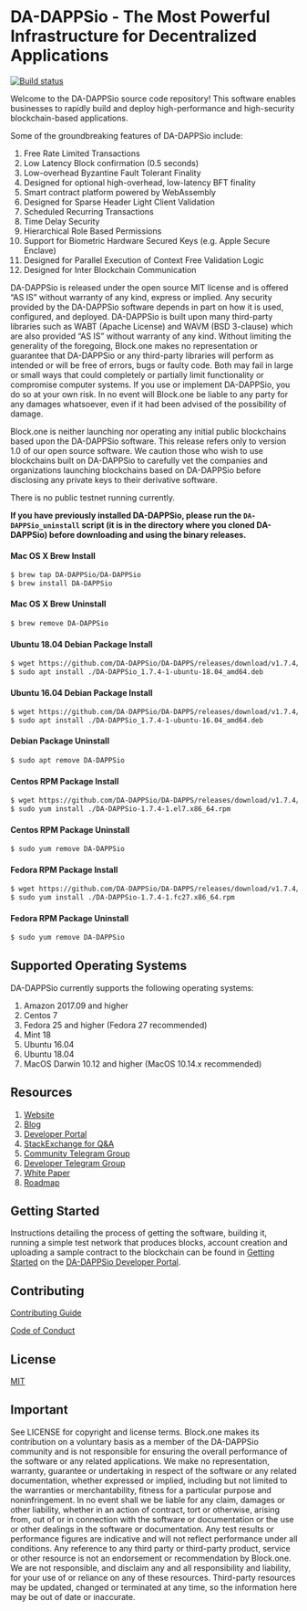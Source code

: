 
# DA-DAPPSio - The Most Powerful Infrastructure for Decentralized Applications

[![Build status](https://badge.buildkite.com/370fe5c79410f7d695e4e34c500b4e86e3ac021c6b1f739e20.svg?branch=master)](https://buildkite.com/DA-DAPPSio/DA-DAPPSio)

Welcome to the DA-DAPPSio source code repository! This software enables businesses to rapidly build and deploy high-performance and high-security blockchain-based applications.

Some of the groundbreaking features of DA-DAPPSio include:

1. Free Rate Limited Transactions
1. Low Latency Block confirmation (0.5 seconds)
1. Low-overhead Byzantine Fault Tolerant Finality
1. Designed for optional high-overhead, low-latency BFT finality
1. Smart contract platform powered by WebAssembly
1. Designed for Sparse Header Light Client Validation
1. Scheduled Recurring Transactions
1. Time Delay Security
1. Hierarchical Role Based Permissions
1. Support for Biometric Hardware Secured Keys (e.g. Apple Secure Enclave)
1. Designed for Parallel Execution of Context Free Validation Logic
1. Designed for Inter Blockchain Communication

DA-DAPPSio is released under the open source MIT license and is offered “AS IS” without warranty of any kind, express or implied. Any security provided by the DA-DAPPSio software depends in part on how it is used, configured, and deployed. DA-DAPPSio is built upon many third-party libraries such as WABT (Apache License) and WAVM (BSD 3-clause) which are also provided “AS IS” without warranty of any kind. Without limiting the generality of the foregoing, Block.one makes no representation or guarantee that DA-DAPPSio or any third-party libraries will perform as intended or will be free of errors, bugs or faulty code. Both may fail in large or small ways that could completely or partially limit functionality or compromise computer systems. If you use or implement DA-DAPPSio, you do so at your own risk. In no event will Block.one be liable to any party for any damages whatsoever, even if it had been advised of the possibility of damage.  

Block.one is neither launching nor operating any initial public blockchains based upon the DA-DAPPSio software. This release refers only to version 1.0 of our open source software. We caution those who wish to use blockchains built on DA-DAPPSio to carefully vet the companies and organizations launching blockchains based on DA-DAPPSio before disclosing any private keys to their derivative software.

There is no public testnet running currently.

**If you have previously installed DA-DAPPSio, please run the `DA-DAPPSio_uninstall` script (it is in the directory where you cloned DA-DAPPSio) before downloading and using the binary releases.**

#### Mac OS X Brew Install
```sh
$ brew tap DA-DAPPSio/DA-DAPPSio
$ brew install DA-DAPPSio
```
#### Mac OS X Brew Uninstall
```sh
$ brew remove DA-DAPPSio
```
#### Ubuntu 18.04 Debian Package Install
```sh
$ wget https://github.com/DA-DAPPSio/DA-DAPPS/releases/download/v1.7.4/DA-DAPPSio_1.7.4-1-ubuntu-18.04_amd64.deb
$ sudo apt install ./DA-DAPPSio_1.7.4-1-ubuntu-18.04_amd64.deb
```
#### Ubuntu 16.04 Debian Package Install
```sh
$ wget https://github.com/DA-DAPPSio/DA-DAPPS/releases/download/v1.7.4/DA-DAPPSio_1.7.4-1-ubuntu-16.04_amd64.deb
$ sudo apt install ./DA-DAPPSio_1.7.4-1-ubuntu-16.04_amd64.deb
```
#### Debian Package Uninstall
```sh
$ sudo apt remove DA-DAPPSio
```
#### Centos RPM Package Install
```sh
$ wget https://github.com/DA-DAPPSio/DA-DAPPS/releases/download/v1.7.4/DA-DAPPSio-1.7.4-1.el7.x86_64.rpm
$ sudo yum install ./DA-DAPPSio-1.7.4-1.el7.x86_64.rpm
```
#### Centos RPM Package Uninstall
```sh
$ sudo yum remove DA-DAPPSio
```
#### Fedora RPM Package Install
```sh
$ wget https://github.com/DA-DAPPSio/DA-DAPPS/releases/download/v1.7.4/DA-DAPPSio-1.7.4-1.fc27.x86_64.rpm
$ sudo yum install ./DA-DAPPSio-1.7.4-1.fc27.x86_64.rpm
```
#### Fedora RPM Package Uninstall
```sh
$ sudo yum remove DA-DAPPSio
```

## Supported Operating Systems
DA-DAPPSio currently supports the following operating systems:  
1. Amazon 2017.09 and higher
2. Centos 7
3. Fedora 25 and higher (Fedora 27 recommended)
4. Mint 18
5. Ubuntu 16.04
6. Ubuntu 18.04
7. MacOS Darwin 10.12 and higher (MacOS 10.14.x recommended)

## Resources
1. [Website](https://DA-DAPPS.io)
1. [Blog](https://medium.com/DA-DAPPSio)
1. [Developer Portal](https://developers.DA-DAPPS.io)
1. [StackExchange for Q&A](https://DA-DAPPSio.stackexchange.com/)
1. [Community Telegram Group](https://t.me/DA-DAPPSProject)
1. [Developer Telegram Group](https://t.me/joinchat/EaEnSUPktgfoI-XPfMYtcQ)
1. [White Paper](https://github.com/DA-DAPPSio/Documentation/blob/master/TechnicalWhitePaper.md)
1. [Roadmap](https://github.com/DA-DAPPSio/Documentation/blob/master/Roadmap.md)

<a name="gettingstarted"></a>
## Getting Started
Instructions detailing the process of getting the software, building it, running a simple test network that produces blocks, account creation and uploading a sample contract to the blockchain can be found in [Getting Started](https://developers.DA-DAPPS.io/DA-DAPPSio-home/docs) on the [DA-DAPPSio Developer Portal](https://developers.DA-DAPPS.io).

## Contributing

[Contributing Guide](./CONTRIBUTING.md)

[Code of Conduct](./CONTRIBUTING.md#conduct)

## License

[MIT](./LICENSE)

## Important

See LICENSE for copyright and license terms.  Block.one makes its contribution on a voluntary basis as a member of the DA-DAPPSio community and is not responsible for ensuring the overall performance of the software or any related applications.  We make no representation, warranty, guarantee or undertaking in respect of the software or any related documentation, whether expressed or implied, including but not limited to the warranties or merchantability, fitness for a particular purpose and noninfringement. In no event shall we be liable for any claim, damages or other liability, whether in an action of contract, tort or otherwise, arising from, out of or in connection with the software or documentation or the use or other dealings in the software or documentation.  Any test results or performance figures are indicative and will not reflect performance under all conditions.  Any reference to any third party or third-party product, service or other resource is not an endorsement or recommendation by Block.one.  We are not responsible, and disclaim any and all responsibility and liability, for your use of or reliance on any of these resources. Third-party resources may be updated, changed or terminated at any time, so the information here may be out of date or inaccurate.
